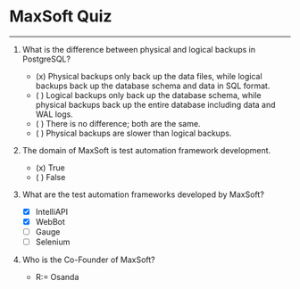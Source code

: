 # MaxSoft Quiz

---
1. What is the difference between physical and logical backups in PostgreSQL?
    - (x) Physical backups only back up the data files, while logical backups back up the database schema and data in SQL format.
    - ( ) Logical backups only back up the database schema, while physical backups back up the entire database including data and WAL logs.
    - ( ) There is no difference; both are the same.
    - ( ) Physical backups are slower than logical backups.

2. The domain of MaxSoft is test automation framework development.
    - (x) True
    - ( ) False 

3. What are the test automation frameworks developed by MaxSoft?
    - [x] IntelliAPI
    - [x] WebBot
    - [ ] Gauge
    - [ ] Selenium

4. Who is the Co-Founder of MaxSoft?
    - R:= Osanda
